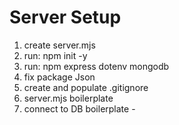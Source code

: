 # Server Setup

1. create server.mjs
2. run: npm init -y
3. run: npm express dotenv mongodb
4. fix package Json
5. create and populate .gitignore
6. server.mjs boilerplate
7. connect to DB boilerplate
        -